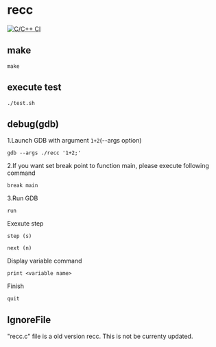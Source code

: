 # recc

[![C/C++ CI](https://github.com/rei0515reten/recc/actions/workflows/c-cpp.yml/badge.svg)](https://github.com/rei0515reten/recc/actions/workflows/c-cpp.yml)

## make
```
make
```

## execute test
```
./test.sh
```

## debug(gdb)
1.Launch GDB with argument `1+2`(--args option)
```
gdb --args ./recc '1+2;'
```

2.If you want set break point to function main, please execute following command
```
break main
```

3.Run GDB
```
run
```

Exexute step
```
step (s)
```
```
next (n)
```

Display variable command
```
print <variable name>
```

Finish
```
quit
```

## IgnoreFile
"recc.c" file is a old version recc.
This is not be currenty updated.

